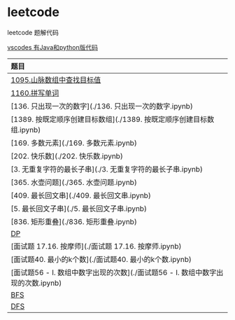 # leetcode
leetcode 题解代码

[vscodes 有Java和python版代码](./vscodes)

| 题目 |
| :-----|
|[1095.山脉数组中查找目标值](./1095.山脉数组中查找目标值.ipynb)|
|[1160.拼写单词](./1160.拼写单词.ipynb)|
|[136. 只出现一次的数字](./136. 只出现一次的数字.ipynb)|
|[1389. 按既定顺序创建目标数组](./1389. 按既定顺序创建目标数组.ipynb)|
|[169. 多数元素](./169. 多数元素.ipynb)|
|[202. 快乐数](./202. 快乐数.ipynb)|
|[3. 无重复字符的最长子串](./3. 无重复字符的最长子串.ipynb)|
|[365. 水壶问题](./365. 水壶问题.ipynb)|
|[409. 最长回文串](./409. 最长回文串.ipynb)|
|[5. 最长回文子串](./5. 最长回文子串.ipynb)|
|[836. 矩形重叠](./836. 矩形重叠.ipynb)|
|[DP](./DP.ipynb)|
|[面试题 17.16. 按摩师](./面试题 17.16. 按摩师.ipynb)|
|[面试题40. 最小的k个数](./面试题40. 最小的k个数.ipynb)|
|[面试题56 - I. 数组中数字出现的次数](./面试题56 - I. 数组中数字出现的次数.ipynb)|
|[BFS](./BFS.py)|
|[DFS](./DFS.py)|
